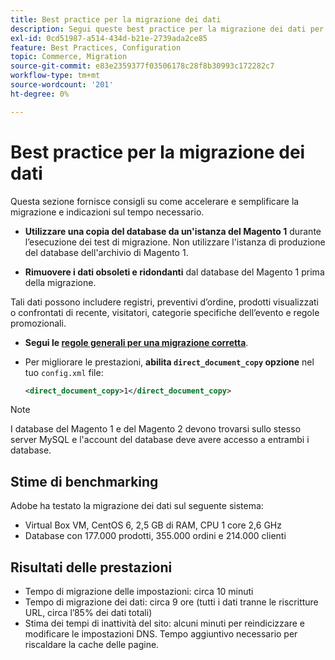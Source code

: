 ```yaml
---
title: Best practice per la migrazione dei dati
description: Segui queste best practice per la migrazione dei dati per garantire un aggiornamento corretto dal Magento 1 al Magento 2.
exl-id: 0cd51987-a514-434d-b21e-2739ada2ce85
feature: Best Practices, Configuration
topic: Commerce, Migration
source-git-commit: e83e2359377f03506178c28f8b30993c172282c7
workflow-type: tm+mt
source-wordcount: '201'
ht-degree: 0%

---
```


# Best practice per la migrazione dei dati

Questa sezione fornisce consigli su come accelerare e semplificare la migrazione e indicazioni sul tempo necessario.

* **Utilizzare una copia del database da un&#39;istanza del Magento 1** durante l’esecuzione dei test di migrazione. Non utilizzare l&#39;istanza di produzione del database dell&#39;archivio di Magento 1.

* **Rimuovere i dati obsoleti e ridondanti** dal database del Magento 1 prima della migrazione.

Tali dati possono includere registri, preventivi d’ordine, prodotti visualizzati o confrontati di recente, visitatori, categorie specifiche dell’evento e regole promozionali.

* **Segui le [regole generali per una migrazione corretta](migrate-data/overview.md#migration-overview)**.

* Per migliorare le prestazioni, **abilita `direct_document_copy` opzione** nel tuo `config.xml` file:

  ```xml
  <direct_document_copy>1</direct_document_copy>
  ```

>[!NOTE]
>
>I database del Magento 1 e del Magento 2 devono trovarsi sullo stesso server MySQL e l&#39;account del database deve avere accesso a entrambi i database.

## Stime di benchmarking

Adobe ha testato la migrazione dei dati sul seguente sistema:

* Virtual Box VM, CentOS 6, 2,5 GB di RAM, CPU 1 core 2,6 GHz
* Database con 177.000 prodotti, 355.000 ordini e 214.000 clienti

## Risultati delle prestazioni

* Tempo di migrazione delle impostazioni: circa 10 minuti
* Tempo di migrazione dei dati: circa 9 ore (tutti i dati tranne le riscritture URL, circa l’85% dei dati totali)
* Stima dei tempi di inattività del sito: alcuni minuti per reindicizzare e modificare le impostazioni DNS. Tempo aggiuntivo necessario per riscaldare la cache delle pagine.
